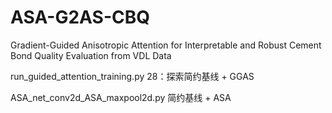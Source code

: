 # ASA-G2AS-CBQ
Gradient-Guided Anisotropic Attention for Interpretable and Robust Cement Bond Quality Evaluation from VDL Data


run_guided_attention_training.py
28：探索简约基线 + GGAS

ASA_net_conv2d_ASA_maxpool2d.py 简约基线 + ASA